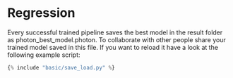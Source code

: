 <h1>Regression</h1>
<div class="photon-docu-header">
    <p>
        Every successful trained pipeline saves the best model in the result folder as photon_best_model.photon. 
        To collaborate with other people share your trained model saved in this file. If you want to reload it have a
        look at the following example script:
    </p>
</div>

``` python
{% include "basic/save_load.py" %} 

```